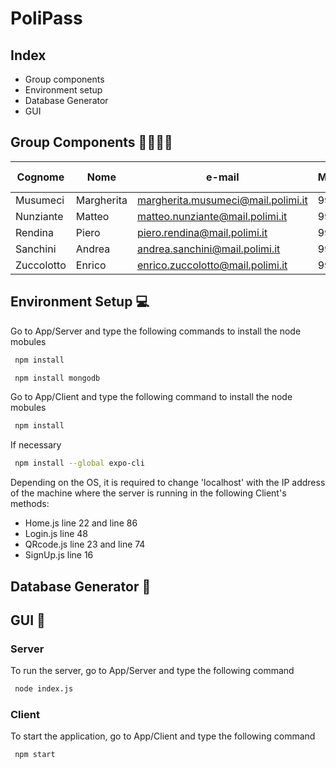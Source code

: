 # PoliPass

## Index

- Group components
- Environment setup 
- Database Generator
- GUI


## Group Components :family_man_man_girl_boy:

| Cognome | Nome | e-mail | Matricola | Codice Persona
| ------ | ------ |----- |----- |----- |
| Musumeci | Margherita| margherita.musumeci@mail.polimi.it| 991549| 10600069
| Nunziante |  Matteo| matteo.nunziante@mail.polimi.it | 992518 | 10670132
| Rendina |Piero | piero.rendina@mail.polimi.it  | 991437 | 10629696
| Sanchini |  Andrea | andrea.sanchini@mail.polimi.it | 992072 | 10675541
| Zuccolotto |Enrico | enrico.zuccolotto@mail.polimi.it  | 993209 | 10666354

## Environment Setup :computer:

Go to App/Server and type the following commands to install the node mobules

```sh
 npm install
```
```sh
 npm install mongodb
```
Go to App/Client and type the following command to install the node mobules 

```sh
 npm install
```
If necessary 
```sh
 npm install --global expo-cli
```
Depending on the OS, it is required to change 'localhost' with the IP address of the machine where the server is running in the following Client's methods:

- Home.js line 22 and line 86
- Login.js line 48
- QRcode.js line 23 and line 74
- SignUp.js line 16

## Database Generator :floppy_disk:

## GUI :iphone:

### Server 
To run the server, go to App/Server and type the following command

```sh
 node index.js 
```
### Client 
To start the application, go to App/Client and type the following command

```sh
 npm start 
```
